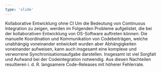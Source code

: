 ```yaml
---
type: 'slide'
---
```

Kollaborative Entwicklung ohne CI
Um die Bedeutung von Continuous Integration zu zeigen, werden im Folgenden Probleme aufgelistet, die bei der kollaborativen Entwicklung von OS-Software auftreten können:
Die manuelle Koordination und Kommunikation von Codebeiträgen, welche unabhängig voneinander entwickelt wurden aber Abhängigkeiten voneinander aufweisen, kann auch insgesamt eine komplexe und verworrene Synchronisationsaufgabe darstellen. Insgesamt ist viel Sorgfalt und Aufwand bei der Codeintegration notwendig. Aus diesen Nachteilen resultieren i. d. R. langsamere Code-Releases mit höherer Fehlerrate.